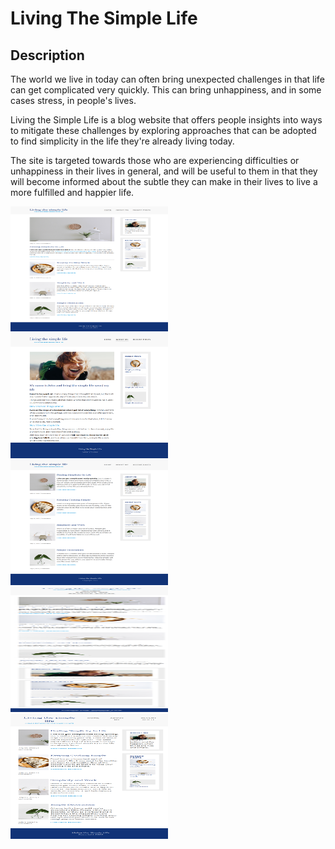
# Living The Simple Life

## Description

The world we live in today can often bring unexpected challenges in that life can get complicated
very quickly. This can bring unhappiness, and in some cases stress, in people's lives.

Living the Simple Life is a blog website that offers people insights into ways to mitigate these
challenges by exploring approaches that can be adopted to find simplicity in the life they're
already living today.

The site is targeted towards those who are experiencing difficulties or unhappiness in their
lives in general, and will be useful to them in that they will become informed about the
subtle they can make in their lives to live a more fulfilled and happier life.


<img src="assets/images/screenshot1.png" width="50%" height="200px">

<img src="assets/images/screenshot2.png" width="50%" height="200px">

<img src="assets/images/screenshot3.png" width="50%" height="200px">

<img src="assets/images/screenshot4.png" width="50%" height="200px">

<img src="assets/images/screenshot5.png" width="50%" height="200px">